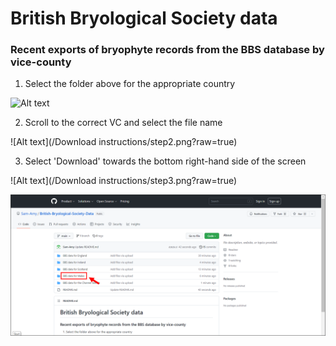 # British Bryological Society data
### Recent exports of bryophyte records from the BBS database by vice-county

1) Select the folder above for the appropriate country

![Alt text](https://github.com/Sam-Amy/British-Bryological-Society-Data/tree/main/Download%20instructions/step1.png?raw=true)

2) Scroll to the correct VC and select the file name

![Alt text](/Download instructions/step2.png?raw=true)

3) Select 'Download' towards the bottom right-hand side of the screen

![Alt text](/Download instructions/step3.png?raw=true)

![Alt text](/step1.png?raw=true)
